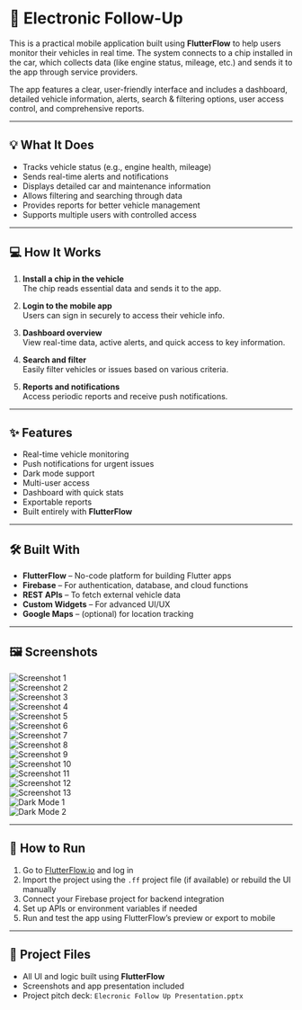 # 🚗 Electronic Follow-Up

This is a practical mobile application built using **FlutterFlow** to help users monitor their vehicles in real time. The system connects to a chip installed in the car, which collects data (like engine status, mileage, etc.) and sends it to the app through service providers.

The app features a clear, user-friendly interface and includes a dashboard, detailed vehicle information, alerts, search & filtering options, user access control, and comprehensive reports.

---

## 💡 What It Does

- Tracks vehicle status (e.g., engine health, mileage)  
- Sends real-time alerts and notifications  
- Displays detailed car and maintenance information  
- Allows filtering and searching through data  
- Provides reports for better vehicle management  
- Supports multiple users with controlled access  

---

## 💻 How It Works

1. **Install a chip in the vehicle**  
   The chip reads essential data and sends it to the app.

2. **Login to the mobile app**  
   Users can sign in securely to access their vehicle info.

3. **Dashboard overview**  
   View real-time data, active alerts, and quick access to key information.

4. **Search and filter**  
   Easily filter vehicles or issues based on various criteria.

5. **Reports and notifications**  
   Access periodic reports and receive push notifications.

---

## ✨ Features

- Real-time vehicle monitoring  
- Push notifications for urgent issues  
- Dark mode support  
- Multi-user access  
- Dashboard with quick stats  
- Exportable reports  
- Built entirely with **FlutterFlow**  

---

## 🛠️ Built With

- **FlutterFlow** – No-code platform for building Flutter apps  
- **Firebase** – For authentication, database, and cloud functions  
- **REST APIs** – To fetch external vehicle data  
- **Custom Widgets** – For advanced UI/UX  
- **Google Maps** – (optional) for location tracking  

---

## 🖼️ Screenshots

![Screenshot 1](./1.png)  
![Screenshot 2](./2.png)  
![Screenshot 3](./3.png)  
![Screenshot 4](./4.png)  
![Screenshot 5](./5.png)  
![Screenshot 6](./6.png)  
![Screenshot 7](./7.png)  
![Screenshot 8](./8.png)  
![Screenshot 9](./9.png)  
![Screenshot 10](./10.png)  
![Screenshot 11](./11.png)  
![Screenshot 12](./12.png)  
![Screenshot 13](./13.png)  
![Dark Mode 1](./DarkMode_HomPage_Looks.png)  
![Dark Mode 2](./DarkMode_Test.png)  

---

## 🚀 How to Run

1. Go to [FlutterFlow.io](https://flutterflow.io) and log in  
2. Import the project using the `.ff` project file (if available) or rebuild the UI manually  
3. Connect your Firebase project for backend integration  
4. Set up APIs or environment variables if needed  
5. Run and test the app using FlutterFlow’s preview or export to mobile

---

## 📂 Project Files

- All UI and logic built using **FlutterFlow**  
- Screenshots and app presentation included  
- Project pitch deck: `Elecronic Follow Up Presentation.pptx`

